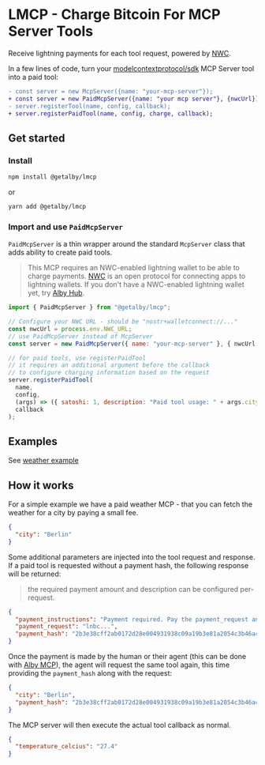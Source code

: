 # LMCP - Charge Bitcoin For MCP Server Tools

Receive lightning payments for each tool request, powered by [NWC](https://nwc.dev).

In a few lines of code, turn your [modelcontextprotocol/sdk](https://github.com/modelcontextprotocol/typescript-sdk) MCP Server tool into a paid tool:

```diff
- const server = new McpServer({name: "your-mcp-server"});
+ const server = new PaidMcpServer({name: "your mcp server"}, {nwcUrl});
- server.registerTool(name, config, callback);
+ server.registerPaidTool(name, config, charge, callback);
```

## Get started

### Install

```bash
npm install @getalby/lmcp
```

or

```bash
yarn add @getalby/lmcp
```

### Import and use `PaidMcpServer`

`PaidMcpServer` is a thin wrapper around the standard `McpServer` class that adds ability to create paid tools.

> This MCP requires an NWC-enabled lightning wallet to be able to charge payments. [NWC](https://nwc.dev) is an open protocol for connecting apps to lightning wallets. If you don't have a NWC-enabled lightning wallet yet, try [Alby Hub](https://albyhub.com).

```js
import { PaidMcpServer } from "@getalby/lmcp";

// Configure your NWC URL - should be "nostr+walletconnect://..."
const nwcUrl = process.env.NWC_URL;
// use PaidMcpServer instead of McpServer
const server = new PaidMcpServer({ name: "your-mcp-server" }, { nwcUrl });

// for paid tools, use registerPaidTool
// it requires an additional argument before the callback
// to configure charging information based on the request
server.registerPaidTool(
  name,
  config,
  (args) => ({ satoshi: 1, description: "Paid tool usage: " + args.city }),
  callback
);
```

## Examples

See [weather example](./examples/weather/README.md)

## How it works

For a simple example we have a paid weather MCP - that you can fetch the weather for a city by paying a small fee.

```json
{
  "city": "Berlin"
}
```

Some additional parameters are injected into the tool request and response. If a paid tool is requested without a payment hash, the following response will be returned:

> the required payment amount and description can be configured per-request.

```json
{
  "payment_instructions": "Payment required. Pay the payment_request and try the same request again with the payment_hash set to continue.",
  "payment_request": "lnbc...",
  "payment_hash": "2b3e38cff2ab0172d28e004931938c09a19b3e81a2054c3b46ac087ec3bc30b3"
}
```

Once the payment is made by the human or their agent (this can be done with [Alby MCP](https://github.com/getAlby/mcp)), the agent will request the same tool again, this time providing the `payment_hash` along with the request:

```json
{
  "city": "Berlin",
  "payment_hash": "2b3e38cff2ab0172d28e004931938c09a19b3e81a2054c3b46ac087ec3bc30b3"
}
```

The MCP server will then execute the actual tool callback as normal.

```json
{
  "temperature_celcius": "27.4"
}
```
